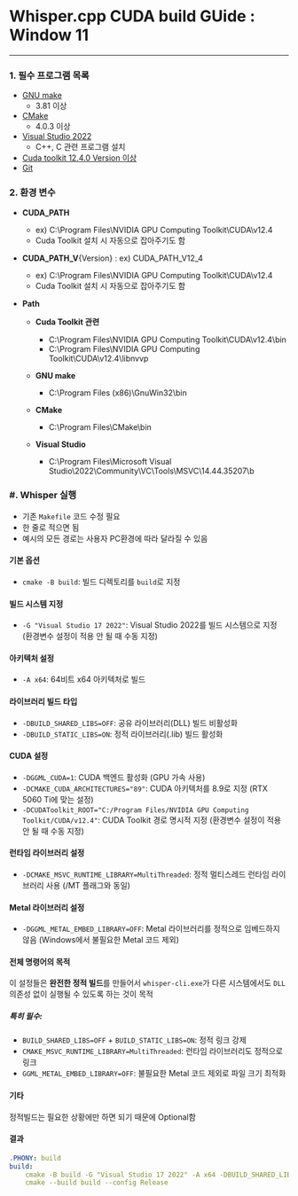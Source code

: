 # Whisper.cpp CUDA build GUide : Window 11

---

### 1. 필수 프로그램 목록
* [GNU make](https://gnuwin32.sourceforge.net/packages/make.htm)
  * 3.81 이상
* [CMake]((https://cmake.org/download/))
  * 4.0.3 이상
* [Visual Studio 2022]((https://visualstudio.microsoft.com/ko/thank-you-downloading-visual-studio/?sku=Community&channel=Release&version=VS2022&source=VSLandingPage&cid=2030&passive=false))
  * C++, C 관련 프로그램 설치
* [Cuda toolkit 12.4.0 Version 이상]((https://developer.nvidia.com/cuda-downloads))
* [Git](https://git-scm.com/downloads/win)


### 2. 환경 변수
* **CUDA_PATH**
  * ex) C:\Program Files\NVIDIA GPU Computing Toolkit\CUDA\v12.4
  * Cuda Toolkit 설치 시 자동으로 잡아주기도 함

* **CUDA_PATH_V**{Version} : ex) CUDA_PATH_V12_4
  * ex) C:\Program Files\NVIDIA GPU Computing Toolkit\CUDA\v12.4
  * Cuda Toolkit 설치 시 자동으로 잡아주기도 함

* **Path**
  * **Cuda Toolkit 관련**
    * C:\Program Files\NVIDIA GPU Computing Toolkit\CUDA\v12.4\bin
    * C:\Program Files\NVIDIA GPU Computing Toolkit\CUDA\v12.4\libnvvp

  * **GNU make**
    * C:\Program Files (x86)\GnuWin32\bin

  * **CMake**
    * C:\Program Files\CMake\bin

  * **Visual Studio**
    * C:\Program Files\Microsoft Visual Studio\2022\Community\VC\Tools\MSVC\14.44.35207\b

### #. Whisper 실행
* 기존 `Makefile` 코드 수정 필요
* 한 줄로 적으면 됨
* 예시의 모든 경로는 사용자 PC환경에 따라 달라질 수 있음

#### 기본 옵션
* `cmake -B build`: 빌드 디렉토리를 `build`로 지정

#### 빌드 시스템 지정
* `-G "Visual Studio 17 2022"`: Visual Studio 2022를 빌드 시스템으로 지정  (환경변수 설정이 적용 안 될 때 수동 지정)

#### 아키텍처 설정
* `-A x64`: 64비트 x64 아키텍처로 빌드

#### 라이브러리 빌드 타입
* `-DBUILD_SHARED_LIBS=OFF`: 공유 라이브러리(DLL) 빌드 비활성화
* `-DBUILD_STATIC_LIBS=ON`: 정적 라이브러리(.lib) 빌드 활성화

#### CUDA 설정

* `-DGGML_CUDA=1`: CUDA 백엔드 활성화 (GPU 가속 사용)
* `-DCMAKE_CUDA_ARCHITECTURES="89"`: CUDA 아키텍처를 8.9로 지정 (RTX 5060 Ti에 맞는 설정)
* `-DCUDAToolkit_ROOT="C:/Program Files/NVIDIA GPU Computing Toolkit/CUDA/v12.4"`: CUDA Toolkit 경로 명시적 지정 (환경변수 설정이 적용 안 될 때 수동 지정)

#### 런타임 라이브러리 설정

* `-DCMAKE_MSVC_RUNTIME_LIBRARY=MultiThreaded`: 정적 멀티스레드 런타임 라이브러리 사용 (/MT 플래그와 동일)

#### Metal 라이브러리 설정

* `-DGGML_METAL_EMBED_LIBRARY=OFF`: Metal 라이브러리를 정적으로 임베드하지 않음 (Windows에서 불필요한 Metal 코드 제외)

#### 전체 명령어의 목적

이 설정들은 **완전한 정적 빌드**를 만들어서 `whisper-cli.exe`가 다른 시스템에서도 `DLL` 의존성 없이 실행될 수 있도록 하는 것이 목적

##### 특히 필수:
* `BUILD_SHARED_LIBS=OFF` + `BUILD_STATIC_LIBS=ON`: 정적 링크 강제
* `CMAKE_MSVC_RUNTIME_LIBRARY=MultiThreaded`: 런타임 라이브러리도 정적으로 링크
* `GGML_METAL_EMBED_LIBRARY=OFF`: 불필요한 Metal 코드 제외로 파일 크기 최적화

#### 기타

정적빌드는 필요한 상황에만 하면 되기 때문에 Optional함

#### 결과
```yaml
.PHONY: build
build:
    cmake -B build -G "Visual Studio 17 2022" -A x64 -DBUILD_SHARED_LIBS=OFF -DBUILD_STATIC_LIBS=ON -DGGML_CUDA=1 -DCMAKE_CUDA_ARCHITECTURES="89" -DCUDAToolkit_ROOT="C:/Program Files/NVIDIA GPU Computing Toolkit/CUDA/v12.4" -DCMAKE_MSVC_RUNTIME_LIBRARY=MultiThreaded -DGGML_METAL_EMBED_LIBRARY=OFF
    cmake --build build --config Release
```

